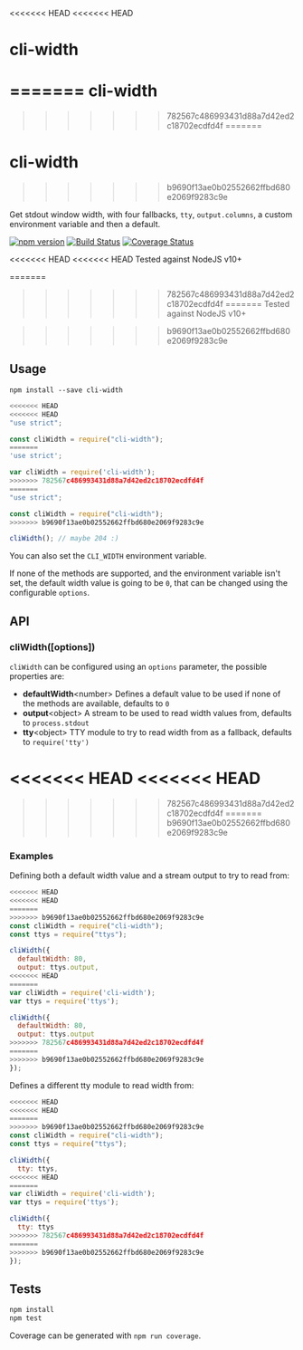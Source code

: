 <<<<<<< HEAD
<<<<<<< HEAD
# cli-width
=======
cli-width
=========
>>>>>>> 782567c486993431d88a7d42ed2c18702ecdfd4f
=======
# cli-width
>>>>>>> b9690f13ae0b02552662ffbd680e2069f9283c9e

Get stdout window width, with four fallbacks, `tty`, `output.columns`, a custom environment variable and then a default.

[![npm version](https://badge.fury.io/js/cli-width.svg)](http://badge.fury.io/js/cli-width)
[![Build Status](https://travis-ci.org/knownasilya/cli-width.svg)](https://travis-ci.org/knownasilya/cli-width)
[![Coverage Status](https://coveralls.io/repos/knownasilya/cli-width/badge.svg?branch=master&service=github)](https://coveralls.io/github/knownasilya/cli-width?branch=master)

<<<<<<< HEAD
<<<<<<< HEAD
Tested against NodeJS v10+

=======
>>>>>>> 782567c486993431d88a7d42ed2c18702ecdfd4f
=======
Tested against NodeJS v10+

>>>>>>> b9690f13ae0b02552662ffbd680e2069f9283c9e
## Usage

```
npm install --save cli-width
```

```js
<<<<<<< HEAD
<<<<<<< HEAD
"use strict";

const cliWidth = require("cli-width");
=======
'use strict';

var cliWidth = require('cli-width');
>>>>>>> 782567c486993431d88a7d42ed2c18702ecdfd4f
=======
"use strict";

const cliWidth = require("cli-width");
>>>>>>> b9690f13ae0b02552662ffbd680e2069f9283c9e

cliWidth(); // maybe 204 :)
```

You can also set the `CLI_WIDTH` environment variable.

If none of the methods are supported, and the environment variable isn't set,
the default width value is going to be `0`, that can be changed using the configurable `options`.

## API

### cliWidth([options])

`cliWidth` can be configured using an `options` parameter, the possible properties are:

- **defaultWidth**\<number\> Defines a default value to be used if none of the methods are available, defaults to `0`
- **output**\<object\> A stream to be used to read width values from, defaults to `process.stdout`
- **tty**\<object\> TTY module to try to read width from as a fallback, defaults to `require('tty')`

<<<<<<< HEAD
<<<<<<< HEAD
=======

>>>>>>> 782567c486993431d88a7d42ed2c18702ecdfd4f
=======
>>>>>>> b9690f13ae0b02552662ffbd680e2069f9283c9e
### Examples

Defining both a default width value and a stream output to try to read from:

```js
<<<<<<< HEAD
<<<<<<< HEAD
=======
>>>>>>> b9690f13ae0b02552662ffbd680e2069f9283c9e
const cliWidth = require("cli-width");
const ttys = require("ttys");

cliWidth({
  defaultWidth: 80,
  output: ttys.output,
<<<<<<< HEAD
=======
var cliWidth = require('cli-width');
var ttys = require('ttys');

cliWidth({
  defaultWidth: 80,
  output: ttys.output
>>>>>>> 782567c486993431d88a7d42ed2c18702ecdfd4f
=======
>>>>>>> b9690f13ae0b02552662ffbd680e2069f9283c9e
});
```

Defines a different tty module to read width from:

```js
<<<<<<< HEAD
<<<<<<< HEAD
=======
>>>>>>> b9690f13ae0b02552662ffbd680e2069f9283c9e
const cliWidth = require("cli-width");
const ttys = require("ttys");

cliWidth({
  tty: ttys,
<<<<<<< HEAD
=======
var cliWidth = require('cli-width');
var ttys = require('ttys');

cliWidth({
  tty: ttys
>>>>>>> 782567c486993431d88a7d42ed2c18702ecdfd4f
=======
>>>>>>> b9690f13ae0b02552662ffbd680e2069f9283c9e
});
```

## Tests

```bash
npm install
npm test
```

Coverage can be generated with `npm run coverage`.
